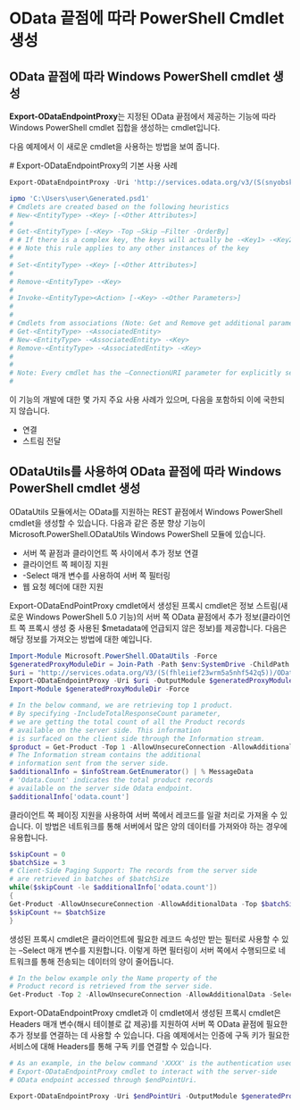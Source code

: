 # OData 끝점에 따라 PowerShell Cmdlet 생성
OData 끝점에 따라 Windows PowerShell cmdlet 생성
--------------------------------------------------------------

**Export-ODataEndpointProxy**는 지정된 OData 끝점에서 제공하는 기능에 따라 Windows PowerShell cmdlet 집합을 생성하는 cmdlet입니다.

다음 예제에서 이 새로운 cmdlet을 사용하는 방법을 보여 줍니다.

\# Export-ODataEndpointProxy의 기본 사용 사례

```powershell
Export-ODataEndpointProxy -Uri 'http://services.odata.org/v3/(S(snyobsk1hhutkb2yulwldgf1))/odata/odata.svc' -OutputModule C:\Users\user\Generated.psd1

ipmo 'C:\Users\user\Generated.psd1'
# Cmdlets are created based on the following heuristics
# New-<EntityType> -<Key> [-<Other Attributes>]
#
# Get-<EntityType> [-<Key> -Top –Skip –Filter -OrderBy]
# # If there is a complex key, the keys will actually be -<Key1> -<Key2>…
# # Note this rule applies to any other instances of the key
#
# Set-<EntityType> -<Key> [-<Other Attributes>]
#
# Remove-<EntityType> -<Key>
#
# Invoke-<EntityType><Action> [-<Key> -<Other Parameters>]
#
#
# Cmdlets from associations (Note: Get and Remove get additional parameter sets)
# Get-<EntityType> -<AssociatedEntity>
# New-<EntityType> -<AssociatedEntity> -<Key>
# Remove-<EntityType> -<AssociatedEntity> -<Key>
#
#
# Note: Every cmdlet has the –ConnectionURI parameter for explicitly setting the URI of the endpoint. This normally uses the same address that you gave the Export-ODataEndpointProxy cmdlet, but can be overridden in this fashion for the sake of similar endpoints.
#
```

이 기능의 개발에 대한 몇 가지 주요 사용 사례가 있으며, 다음을 포함하되 이에 국한되지 않습니다.
-   연결
-   스트림 전달

ODataUtils를 사용하여 OData 끝점에 따라 Windows PowerShell cmdlet 생성
------------------------------------------------------------------------------
ODataUtils 모듈에서는 OData를 지원하는 REST 끝점에서 Windows PowerShell cmdlet을 생성할 수 있습니다. 다음과 같은 증분 향상 기능이 Microsoft.PowerShell.ODataUtils Windows PowerShell 모듈에 있습니다.
-   서버 쪽 끝점과 클라이언트 쪽 사이에서 추가 정보 연결
-   클라이언트 쪽 페이징 지원
-   -Select 매개 변수를 사용하여 서버 쪽 필터링
-   웹 요청 헤더에 대한 지원

Export-ODataEndPointProxy cmdlet에서 생성된 프록시 cmdlet은 정보 스트림(새로운 Windows PowerShell 5.0 기능)의 서버 쪽 OData 끝점에서 추가 정보(클라이언트 쪽 프록시 생성 중 사용된 $metadata에 언급되지 않은 정보)를 제공합니다. 다음은 해당 정보를 가져오는 방법에 대한 예입니다.
```powershell
Import-Module Microsoft.PowerShell.ODataUtils -Force
$generatedProxyModuleDir = Join-Path -Path $env:SystemDrive -ChildPath 'ODataDemoProxy'
$uri = "http://services.odata.org/V3/(S(fhleiief23wrm5a5nhf542q5))/OData/OData.svc/"
Export-ODataEndpointProxy -Uri $uri -OutputModule $generatedProxyModuleDir -Force -AllowUnSecureConnection -Verbose -AllowClobber
Import-Module $generatedProxyModuleDir -Force

# In the below command, we are retrieving top 1 product.
# By specifying -IncludeTotalResponseCount parameter,
# we are getting the total count of all the Product records
# available on the server side. This information
# is surfaced on the client side through the Information stream.
$product = Get-Product -Top 1 -AllowUnsecureConnection -AllowAdditionalData -IncludeTotalResponseCount -InformationVariable infoStream
# The Information stream contains the additional
# information sent from the server side.
$additionalInfo = $infoStream.GetEnumerator() | % MessageData
# 'Odata.Count' indicates the total product records
# available on the server side Odata endpoint.
$additionalInfo['odata.count']
```

클라이언트 쪽 페이징 지원을 사용하여 서버 쪽에서 레코드를 일괄 처리로 가져올 수 있습니다. 이 방법은 네트워크를 통해 서버에서 많은 양의 데이터를 가져와야 하는 경우에 유용합니다.
```powershell
$skipCount = 0
$batchSize = 3
# Client-Side Paging Support: The records from the server side
# are retrieved in batches of $batchSize
while($skipCount -le $additionalInfo['odata.count'])
{
Get-Product -AllowUnsecureConnection -AllowAdditionalData -Top $batchSize -Skip $skipCount
$skipCount += $batchSize
}
```

생성된 프록시 cmdlet은 클라이언트에 필요한 레코드 속성만 받는 필터로 사용할 수 있는 –Select 매개 변수를 지원합니다. 이렇게 하면 필터링이 서버 쪽에서 수행되므로 네트워크를 통해 전송되는 데이터의 양이 줄어듭니다.
```powershell
# In the below example only the Name property of the
# Product record is retrieved from the server side.
Get-Product -Top 2 -AllowUnsecureConnection -AllowAdditionalData -Select Name
```

Export-ODataEndpointProxy cmdlet과 이 cmdlet에서 생성된 프록시 cmdlet은 Headers 매개 변수(해시 테이블로 값 제공)를 지원하여 서버 쪽 OData 끝점에 필요한 추가 정보를 연결하는 데 사용할 수 있습니다. 다음 예제에서는 인증에 구독 키가 필요한 서비스에 대해 Headers를 통해 구독 키를 연결할 수 있습니다.
```powershell
# As an example, in the below command 'XXXX' is the authentication used by the
# Export-ODataEndpointProxy cmdlet to interact with the server-side
# OData endpoint accessed through $endPointUri.

Export-ODataEndpointProxy -Uri $endPointUri -OutputModule $generatedProxyModuleDir -Force -AllowUnSecureConnection -Verbose -Headers @{'subscription-key'='XXXX'}
```


<!--HONumber=Jun16_HO4-->


